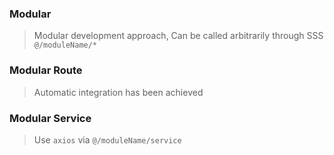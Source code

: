 ### Modular

> Modular development approach, Can be called arbitrarily through SSS `@/moduleName/*`

### Modular Route

> Automatic integration has been achieved

### Modular Service

> Use `axios` via `@/moduleName/service`

